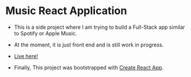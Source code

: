 # Music React Application

- This is a side project where I am trying to build a Full-Stack app similar to Spotify or Apple Music.

- At the moment, it is just front end and is still work in progress.

- [Live here!](https://music-app-1-dba6f.firebaseapp.com)

- Finally, This project was bootstrapped with [Create React App](https://github.com/facebook/create-react-app).

